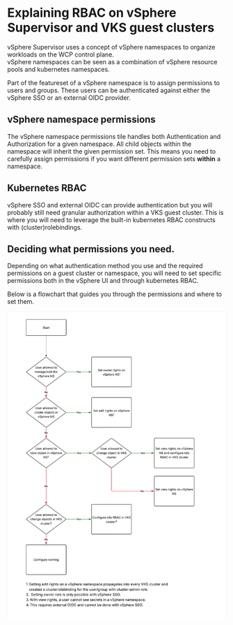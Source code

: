 # Explaining RBAC on vSphere Supervisor and VKS guest clusters

vSphere Supervisor uses a concept of vSphere namespaces to organize workloads on the WCP control plane.  
vSphere namespaces can be seen as a combination of vSphere resource pools and kubernetes namespaces. 

Part of the featureset of a vSphere namespace is to assign permissions to users and groups. These users can be authenticated against either the vSphere SSO or an external OIDC provider.

## vSphere namespace permissions
The vSphere namespace permissions tile handles both Authentication and Authorization for a given namespace. All child objects within the namespace will inherit the given permission set. This means you need to carefully assign permissions if you want different permission sets __within__ a namespace.

## Kubernetes RBAC
vSphere SSO and external OIDC can provide authentication but you will probably still need granular authorization within a VKS guest cluster. This is where you will need to leverage the built-in kubernetes RBAC constructs with (cluster)rolebindings.

## Deciding what permissions you need.
Depending on what authentication method you use and the required permissions on a guest cluster or namespace, you will need to set specific permissions both in the vSphere UI and through kubernetes RBAC.

Below is a flowchart that guides you through the permissions and where to set them.

![rbac flowchart](img/wcp_rbac_v5.png)